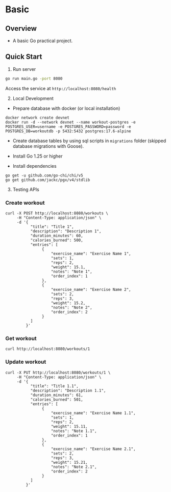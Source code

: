 # Basic

## Overview

- A basic Go practical project.

## Quick Start

1. Run server

```bash
go run main.go -port 8080
```

Access the service at `http://localhost:8080/health`

2. Local Development

- Prepare database with docker (or local installation)

```shell
docker network create devnet
docker run -d --network devnet --name workout-postgres -e POSTGRES_USER=username -e POSTGRES_PASSWORD=password -e POSTGRES_DB=workoutdb -p 5432:5432 postgres:17.6-alpine
```

- Create database tables by using sql scripts in `migrations` folder (skipped database migrations with Goose).

- Install Go 1.25 or higher
- Install dependencies

```shell
go get -u github.com/go-chi/chi/v5
go get github.com/jackc/pgx/v4/stdlib
```

3. Testing APIs

### Create workout

```shell
curl -X POST http://localhost:8080/workouts \
     -H "Content-Type: application/json" \
     -d '{
           "title": "Title 1",
           "description": "Description 1",
           "duration_minutes": 60,
           "calories_burned": 500,
           "entries": [
                {
                    "exercise_name": "Exercise Name 1",
                    "sets": 1,
                    "reps": 2,
                    "weight": 15.1,
                    "notes": "Note 1",
                    "order_index": 1
                },
                {
                    "exercise_name": "Exercise Name 2",
                    "sets": 2,
                    "reps": 3,
                    "weight": 15.2,
                    "notes": "Note 2",
                    "order_index": 2
                }
           ]
         }'
```

### Get workout

```shell
curl http://localhost:8080/workouts/1
```

### Update workout

```shell
curl -X PUT http://localhost:8080/workouts/1 \
     -H "Content-Type: application/json" \
     -d '{
           "title": "Title 1.1",
           "description": "Description 1.1",
           "duration_minutes": 61,
           "calories_burned": 501,
           "entries": [
                {
                    "exercise_name": "Exercise Name 1.1",
                    "sets": 1,
                    "reps": 2,
                    "weight": 15.11,
                    "notes": "Note 1.1",
                    "order_index": 1
                },
                {
                    "exercise_name": "Exercise Name 2.1",
                    "sets": 2,
                    "reps": 3,
                    "weight": 15.21,
                    "notes": "Note 2.1",
                    "order_index": 2
                }
           ]
         }'
```
